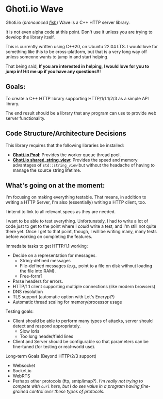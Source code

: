# Ghoti.io Wave

Ghoti.io (*pronounced [fish](https://en.widipedia.org/wiki/Ghoti)*) Wave is a C++ HTTP server library.

It is not even alpha code at this point.  Don't use it unless you are trying to develop the library itself.

This is currently written using C++20, on Ubuntu 22.04 LTS.  I would love for something like this to be cross-platform, but that is a very long way off unless someone wants to jump in and start helping.

That being said, **If you are interested in helping, I would love for you to jump in!  Hit me up if you have any questions!!!**

## Goals:

To create a C++ HTTP library supporting HTTP/1/1.1/2/3 as a simple API library.

The end result should be a library that any program can use to provide web server functionality.

## Code Structure/Architecture Decisions

This library requires that the following libraries be installed:
 - [**Ghoti.io Pool**](https://github.com/Ghoti-io/Pool): Provides the worker queue thread pool.
 - [**Ghoti.io shared_string_view**](https://github.com/Ghoti-io/shared_string_view): Provides the speed and memory advantages of `std::string_view` but without the headache of having to manage the source string lifetime.

## What's going on at the moment:

I'm focusing on making everything testable.  That means, in addition to writing a HTTP Server, I'm also (essentially) writing a HTTP client, too.

I intend to link to all relevant specs as they are needed.

I want to be able to test everything.  Unfortunately, I had to write a lot of code just to get to the point where I *could* write a test, and I'm still not quite there yet.  Once I get to that point, though, I will be writing many, many tests before working on completing the features.

Immedaite tasks to get HTTP/1.1 working:
 - Decide on a representation for messages.
   * String-defined messages
   * File-defined messages (e.g., point to a file on disk without loading the file into RAM).
   * Free-form?
 - Parse headers for errors.
 - HTTP/1.1 client supporting multiple connections (like modern browsers)
 - DNS resolution
 - TLS support (automatic option with Let's Encrypt?)
 - Automatic thread scaling for memory/processor usage

Testing goals:
 - Client should be able to perform many types of attacks, server should detect and respond appropriately.
   * Slow loris
   * Too long header/field lines
 - Client and Server should be configurable so that parameters can be fine-tuned (for testing or real-world use).

Long-term Goals (Beyond HTTP/2/3 support)
 - Websocket
 - Socket.io
 - WebRTS
 - Perhaps other protocols (ftp, smtp/imap?).  *I'm really not trying to compete with `curl` here, but I do see value in a program having fine-grained control over these types of protocols.*


